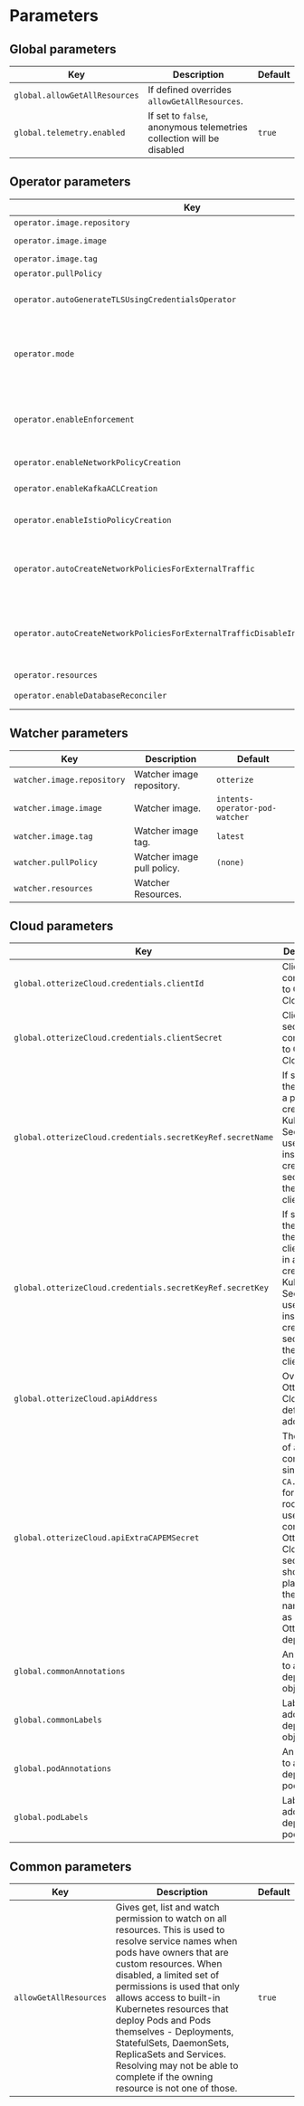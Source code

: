 # Parameters

## Global parameters
| Key                           | Description                                                          | Default |
|-------------------------------|----------------------------------------------------------------------|---------|
| `global.allowGetAllResources` | If defined overrides `allowGetAllResources`.                         |         |
| `global.telemetry.enabled`    | If set to `false`, anonymous telemetries collection will be disabled | `true`  |

## Operator parameters
| Key                                                                             | Description                                                                                                                                                                                                                            | Default            |
|---------------------------------------------------------------------------------|----------------------------------------------------------------------------------------------------------------------------------------------------------------------------------------------------------------------------------------|--------------------|
| `operator.image.repository`                                                     | Intents Operator image repository.                                                                                                                                                                                                     | `otterize`         |
| `operator.image.image`                                                          | Intents Operator image.                                                                                                                                                                                                                | `intents-operator` |
| `operator.image.tag`                                                            | Intents Operator image tag.                                                                                                                                                                                                            | `latest`           |
| `operator.pullPolicy`                                                           | Intents Operator image pull policy.                                                                                                                                                                                                    | `(none)`           |
| `operator.autoGenerateTLSUsingCredentialsOperator`                              | If set to true, adds the necessary pod annotations in order to integrate with credentials-operator, and get tls certificate.                                                                                                           | `false`            |
| `operator.mode`                                                                 | `defaultActive` or `defaultShadow`. When `defaultActive` is set, enforcement is enabled by default. When `defaultShadow` is set, enforcement is disabled by default, but can be enabled per-service using a ProtectedService resource. | `defaultActive`    |
| `operator.enableEnforcement`                                                    | (deprecated, use mode instead) If set to false, enforcement is disabled globally (both for network policies and Kafka ACL). If true, you may use the other flags for more granular enforcement settings                                | `true`             |
| `operator.enableNetworkPolicyCreation`                                          | Whether the operator should create network policies according to ClientIntents                                                                                                                                                         | `true`             |
| `operator.enableKafkaACLCreation`                                               | Whether the operator should create Kafka ACL rules according to ClientIntents of type Kafka                                                                                                                                            | `true`             |
| `operator.enableIstioPolicyCreation`                                            | Whether the operator should create Istio authorization policies according to ClientIntents                                                                                                                                             | `true`             |
| `operator.autoCreateNetworkPoliciesForExternalTraffic`                          | Automatically allow external traffic, if a new ClientIntents resource would result in blocking external (internet) traffic and there is an Ingress/Service resource indicating external traffic is expected.                           | `true`             |
| `operator.autoCreateNetworkPoliciesForExternalTrafficDisableIntentsRequirement` | **experimental** - If `autoCreateNetworkPoliciesForExternalTraffic` is enabled, do not require ClientIntents resources - simply create network policies based off of the existence of an Ingress/Service resource.                     | `false`            |
| `operator.resources`                                                            | Resources override.                                                                                                                                                                                                                    |                    |
| `operator.enableDatabaseReconciler`                                             | **experimental** - Enables experimental support for database intents (coming soon!)                                                                                                                                                    | `false`            |

## Watcher parameters
| Key                        | Description                | Default                        |
|----------------------------|----------------------------|--------------------------------|
| `watcher.image.repository` | Watcher image repository.  | `otterize`                     |
| `watcher.image.image`      | Watcher image.             | `intents-operator-pod-watcher` |
| `watcher.image.tag`        | Watcher image tag.         | `latest`                       |
| `watcher.pullPolicy`       | Watcher image pull policy. | `(none)`                       |
| `watcher.resources`        | Watcher Resources.         |                                |

## Cloud parameters
| Key                                                        | Description                                                                                                                                                                                  | Default  |
|------------------------------------------------------------|----------------------------------------------------------------------------------------------------------------------------------------------------------------------------------------------|----------|
| `global.otterizeCloud.credentials.clientId`                | Client ID for connecting to Otterize Cloud.                                                                                                                                                  | `(none)` |
| `global.otterizeCloud.credentials.clientSecret`            | Client secret for connecting to Otterize Cloud.                                                                                                                                              | `(none)` |
| `global.otterizeCloud.credentials.secretKeyRef.secretName` | If specified, the name of a pre-created Kubernetes Secret to be used instead of creating a secret with the value of clientSecret.                                                            | `(none)` |
| `global.otterizeCloud.credentials.secretKeyRef.secretKey`  | If specified, the key for the clientSecret in a pre-created Kubernetes Secret to be used instead of creating a secret with the value of clientSecret.                                        | `(none)` |
| `global.otterizeCloud.apiAddress`                          | Overrides Otterize Cloud default API address.                                                                                                                                                | `(none)` |
| `global.otterizeCloud.apiExtraCAPEMSecret`                 | The name of a secret containing a single `CA.pem` file for an extra root CA used to connect to Otterize Cloud. The secret should be placed in the same namespace as the Otterize deployment. | `(none)` |
| `global.commonAnnotations`                                 | Annotations to add to all deployed objects                                                                                                                                                   | {}       |
| `global.commonLabels`                                      | Labels to add to all deployed objects                                                                                                                                                        | {}       |
| `global.podAnnotations`                                    | Annotations to add to all deployed pods                                                                                                                                                      | {}       |
| `global.podLabels`                                         | Labels to add to all deployed pods                                                                                                                                                           | {}       |


## Common parameters
| Key                    | Description                                                                                                                                                                                                                                                                                                                                                                                                                                                   | Default |
|------------------------|---------------------------------------------------------------------------------------------------------------------------------------------------------------------------------------------------------------------------------------------------------------------------------------------------------------------------------------------------------------------------------------------------------------------------------------------------------------|---------|
| `allowGetAllResources` | Gives get, list and watch permission to watch on all resources. This is used to resolve service names when pods have owners that are custom resources. When disabled, a limited set of permissions is used that only allows access to built-in Kubernetes resources that deploy Pods and Pods themselves - Deployments, StatefulSets, DaemonSets, ReplicaSets and Services. Resolving may not be able to complete if the owning resource is not one of those. | `true`  |
